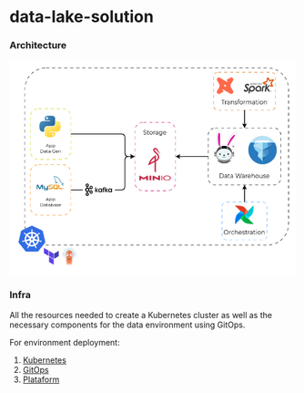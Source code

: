# data-lake-solution

### Architecture

<img width="600em" src="docs/architecture.png">

### Infra
All the resources needed to create a Kubernetes cluster as well as the necessary components
for the data environment using GitOps.

For environment deployment:
1. [Kubernetes](https://github.com/matbragan/data-lake-solution/tree/main/infra/kubernets)
2. [GitOps](https://github.com/matbragan/data-lake-solution/tree/main/infra/argocd)
3. [Plataform](https://github.com/matbragan/data-lake-solution/tree/main/infra/plataform)